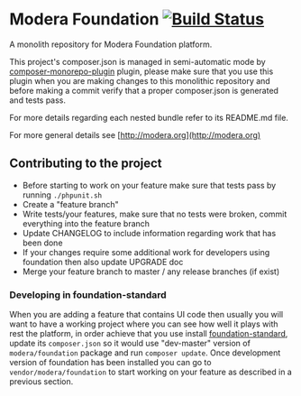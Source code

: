 # Modera Foundation [![Build Status](https://travis-ci.org/modera/foundation.svg?branch=master)](https://travis-ci.org/modera/foundation)

A monolith repository for Modera Foundation platform.

This project's composer.json is managed in semi-automatic mode by [composer-monorepo-plugin](https://github.com/modera/composer-monorepo-plugin)
plugin, please make sure that you use this plugin when you are making changes to this monolithic repository and
before making a commit verify that a proper composer.json is generated and tests pass.

For more details regarding each nested bundle refer to its README.md file.

For more general details see [http://modera.org](http://modera.org)

## Contributing to the project

* Before starting to work on your feature make sure that tests pass by running `./phpunit.sh`
* Create a "feature branch"
* Write tests/your features, make sure that no tests were broken, commit everything into the feature branch
* Update CHANGELOG to include information regarding work that has been done
* If your changes require some additional work for developers using foundation then also update UPGRADE doc
* Merge your feature branch to master / any release branches (if exist)

### Developing in foundation-standard

When you are adding a feature that contains UI code then usually you will want to have a working project where you can
see how well it plays with rest the platform, in order achieve that you use install 
[foundation-standard](https://github.com/modera/foundation-standard), update its `composer.json` so it would use
"dev-master" version of `modera/foundation` package and run `composer update`. Once development version of foundation
has been installed you can go to `vendor/modera/foundation` to start working on your feature as described in a previous
section.

